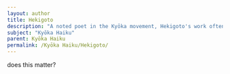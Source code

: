 ```yaml
---
layout: author
title: Hekigoto
description: "A noted poet in the Kyōka movement, Hekigoto's work often highlights the intricate beauty of nature while maintaining a playful tone."
subject: "Kyōka Haiku"
parent: Kyōka Haiku
permalink: /Kyōka Haiku/Hekigoto/
---
```


does this matter?
